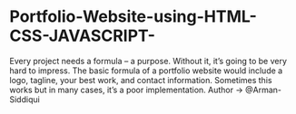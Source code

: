 # Portfolio-Website-using-HTML-CSS-JAVASCRIPT-
Every project needs a formula – a purpose. Without it, it’s going to be very hard to impress. The basic formula of a portfolio website would include a logo, tagline, your best work, and contact information. Sometimes this works but in many cases, it’s a poor implementation.
Author -> @Arman-Siddiqui
